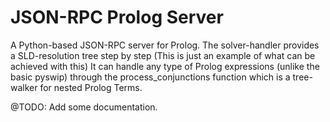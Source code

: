 # JSON-RPC Prolog Server

 A Python-based JSON-RPC server for Prolog. The solver-handler provides a SLD-resolution tree step by step (This is just an example of what can be achieved with this)
 It can handle any type of Prolog expressions (unlike the basic pyswip) through the process_conjunctions function which is a 
 tree-walker for nested Prolog Terms.

@TODO: Add some documentation.
